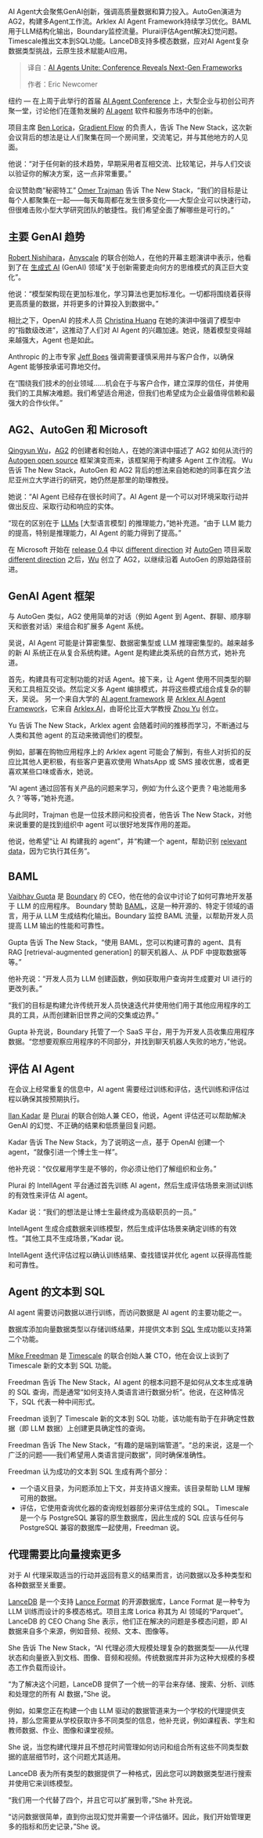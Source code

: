 <!--
title: AI代理齐聚：大会揭示下一代框架
cover: https://cdn.thenewstack.io/media/2025/05/a2c2c673-ruliff-andrean-cnlzcwdilfu-unsplash.jpg
summary: AI Agent大会聚焦GenAI创新，强调高质量数据和算力投入。AutoGen演进为AG2，构建多Agent工作流。Arklex AI Agent Framework持续学习优化。BAML用于LLM结构化输出，Boundary监控流量。Plurai评估Agent解决幻觉问题。Timescale推出文本到SQL功能。LanceDB支持多模态数据，应对AI Agent复杂数据类型挑战，云原生技术赋能AI应用。
-->

AI Agent大会聚焦GenAI创新，强调高质量数据和算力投入。AutoGen演进为AG2，构建多Agent工作流。Arklex AI Agent Framework持续学习优化。BAML用于LLM结构化输出，Boundary监控流量。Plurai评估Agent解决幻觉问题。Timescale推出文本到SQL功能。LanceDB支持多模态数据，应对AI Agent复杂数据类型挑战，云原生技术赋能AI应用。

> 译自：[AI Agents Unite: Conference Reveals Next-Gen Frameworks](https://thenewstack.io/ai-agents-unite-conference-reveals-next-gen-frameworks/)
> 
> 作者：Eric Newcomer

纽约 — 在上周于此举行的首届 [AI Agent Conference](https://agentconference.com/) 上，大型企业与初创公司齐聚一堂，讨论他们在蓬勃发展的 [AI agent](https://thenewstack.io/what-ai-agents-do-in-the-shadows/) 软件和服务市场中的创新。

项目主席 [Ben Lorica](https://www.linkedin.com/in/benlorica/)，[Gradient Flow](https://gradientflow.com/) 的负责人，告诉 The New Stack，这次新会议背后的想法是让人们聚集在同一个房间里，交流笔记，并与其他地方的人见面。

他说：“对于任何新的技术趋势，早期采用者互相交流、比较笔记，并与人们交谈以验证你的解决方案，这一点非常重要。”

会议赞助商“秘密特工” [Omer Trajman](https://www.linkedin.com/in/omert/) 告诉 The New Stack，“我们的目标是让每个人都聚集在一起——每天每周都在发生很多变化——大型企业可以快速行动，但很难击败小型大学研究团队的敏捷性。我们希望全面了解哪些是可行的。”

## 主要 GenAI 趋势

[Robert Nishihara](https://www.linkedin.com/in/robert-nishihara-b6465444/)，[Anyscale](https://www.anyscale.com/) 的联合创始人，在他的开幕主题演讲中表示，他看到了在 [生成式 AI](https://thenewstack.io/generative-ai-in-2023-genai-tools-became-table-stakes/) (GenAI) 领域“关于创新需要走向何方的思维模式的真正巨大变化”。

他说：“模型架构现在更加标准化，学习算法也更加标准化。一切都将围绕着获得更高质量的数据，并将更多的计算投入到数据中。”

相比之下，OpenAI 的技术人员 [Christina Huang](https://www.linkedin.com/in/christinaahuang/) 在她的演讲中强调了模型中的“指数级改进”，这推动了人们对 AI Agent 的兴趣加速。她说，随着模型变得越来越强大，Agent 也是如此。

Anthropic 的上市专家 [Jeff Boes](https://www.linkedin.com/in/jeff-boes/) 强调需要谨慎采用并与客户合作，以确保 Agent 能够按承诺可靠地交付。

在“围绕我们技术的创业领域……机会在于与客户合作，建立深厚的信任，并使用我们的工具解决难题。我们希望适合用途，但我们也希望成为企业最值得信赖和最强大的合作伙伴。”

## AG2、AutoGen 和 Microsoft

[Qingyun Wu](https://www.linkedin.com/in/qingyun-wu-183019a6/)，[AG2](https://ag2.ai/) 的创建者和创始人，在她的演讲中描述了 AG2 如何从流行的 [Autogen open source](https://pypi.org/project/autogen/#:~:text=AG2%20(formerly%20AutoGen)%20is%20an,and%20research%20of%20agentic%20AI.) 框架演变而来，该框架用于构建多 Agent 工作流程。
Wu 告诉 The New Stack，AutoGen 和 AG2 背后的想法来自她和她的同事在宾夕法尼亚州立大学进行的研究，她仍然是那里的助理教授。

她说：“AI Agent 已经存在很长时间了。AI Agent 是一个可以对环境采取行动并做出反应、采取行动和响应的实体。

“现在的区别在于 [LLMs](https://thenewstack.io/llm/) [大型语言模型] 的推理能力，”她补充道。“由于 LLM 能力的提高，特别是推理能力，AI Agent 的能力得到了提高。”

在 Microsoft 开始在 [release 0.4](https://microsoft.github.io/autogen/0.2/index.html) 中以 [different direction](https://devblogs.microsoft.com/semantic-kernel/microsofts-agentic-ai-frameworks-autogen-and-semantic-kernel/) 对 [AutoGen](https://thenewstack.io/a-developers-guide-to-the-autogen-ai-agent-framework/) 项目采取 [different direction](https://devblogs.microsoft.com/semantic-kernel/microsofts-agentic-ai-frameworks-autogen-and-semantic-kernel/) 之后，[Wu](https://www.reddit.com/user/qingyunwu/) 创立了 AG2，以继续沿着 AutoGen 的原始路径前进。

## GenAI Agent 框架

与 AutoGen 类似，AG2 使用简单的对话（例如 Agent 到 Agent、群聊、顺序聊天和嵌套对话）来组合和扩展多 Agent 系统。

吴说，AI Agent 可能是计算密集型、数据密集型或 LLM 推理密集型的。越来越多的新 AI 系统正在从复合系统构建。Agent 是构建此类系统的自然方式，她补充道。

首先，构建具有可定制功能的对话 Agent。接下来，让 Agent 使用不同类型的聊天和工具相互交谈。然后定义多 Agent 编排模式，并将这些模式组合成复杂的聊天，吴说。
另一个来自大学的 [AI agent framework](https://thenewstack.io/microsoft-builds-autogen-studio-for-ai-agent-prototyping/) 是 [Arklex AI Agent Framework](https://www.arklex.ai/)，它来自 [Arklex.AI](http://arklex.ai)，由哥伦比亚大学教授 [Zhou Yu](https://www.linkedin.com/in/zhou-jo-yu-95327378/) 创立。

Yu 告诉 The New Stack，Arklex agent 会随着时间的推移而学习，不断通过与人类和其他 agent 的互动来微调他们的模型。

例如，部署在购物应用程序上的 Arklex agent 可能会了解到，有些人对折扣的反应比其他人更积极，有些客户更喜欢使用 WhatsApp 或 SMS 接收优惠，或者更喜欢某些口味或香水，她说。

“AI agent 通过回答有关产品的问题来学习，例如‘为什么这个更贵？电池能用多久？’等等，”她补充道。

与此同时，Trajman 也是一位技术顾问和投资者，他告诉 The New Stack，对他来说重要的是找到组织中 agent 可以很好地发挥作用的差距。

他说，他希望“让 AI 构建我的 agent”，并“构建一个 agent，帮助识别 [relevant data](https://www.metaplane.dev/blog/data-relevance-definition-examples)，因为它执行其任务”。

## BAML

[Vaibhav Gupta](https://www.linkedin.com/in/vaigup/) 是 [Boundary](https://www.boundaryml.com/) 的 CEO，他在他的会议中讨论了如何可靠地开发基于 LLM 的应用程序。
Boundary 赞助 [BAML](https://docs.boundaryml.com/home)，这是一种开源的、特定于领域的语言，用于从 LLM 生成结构化输出。Boundary 监控 BAML 流量，以帮助开发人员提高 LLM 输出的性能和可靠性。

Gupta 告诉 The New Stack，“使用 BAML，您可以构建可靠的 agent、具有 RAG [retrieval-augmented generation] 的聊天机器人、从 PDF 中提取数据等等。”

他补充说：“开发人员为 LLM 创建函数，例如获取用户查询并生成要对 UI 进行的更改列表。”

“我们的目标是构建允许传统开发人员快速迭代并使用他们用于其他应用程序的工具的工具，从而创建新旧世界之间的交集或边界。”

Gupta 补充说，Boundary 托管了一个 SaaS 平台，用于为开发人员收集应用程序数据。“您想要观察应用程序的不同部分，并找到聊天机器人失败的地方，”他说。

## 评估 AI Agent

在会议上经常重复的信息中，AI agent 需要经过训练和评估，迭代训练和评估过程以确保其按预期执行。

[Ilan Kadar](https://www.linkedin.com/in/ilan-kadar-b57ba511b/) 是 [Plurai](https://www.plurai.ai/) 的联合创始人兼 CEO，他说，Agent 评估还可以帮助解决 GenAI 的幻觉、不正确的结果和低质量回复问题。

Kadar 告诉 The New Stack，为了说明这一点，基于 OpenAI 创建一个 agent，“就像引进一个博士生一样”。

他补充说：“仅仅雇用学生是不够的，你必须让他们了解组织和业务。”

Plurai 的 IntellAgent 平台通过首先训练 AI agent，然后生成评估场景来测试训练的有效性来评估 AI agent。

Kadar 说：“我们的想法是让博士生最终成为高级职员的一员。”

IntellAgent 生成合成数据来训练模型，然后生成评估场景来确定训练的有效性。“其他工具不生成场景，”Kadar 说。

IntellAgent 迭代评估过程以确认训练结果、查找错误并优化 agent 以获得高性能和可靠性。

## Agent 的文本到 SQL

AI agent 需要访问数据以进行训练，而访问数据是 AI agent 的主要功能之一。

数据库添加向量数据类型以存储训练结果，并提供文本到 [SQL](https://thenewstack.io/to-sql-or-not-to-sql-that-is-not-the-question/) 生成功能以支持第二个功能。

[Mike Freedman](https://www.linkedin.com/in/mfreed/) 是 [Timescale](https://www.timescale.com/) 的联合创始人兼 CTO，他在会议上谈到了 Timescale 新的文本到 SQL 功能。

Freedman 告诉 The New Stack，AI agent 的根本问题不是如何从文本生成准确的 SQL 查询，而是通常“如何支持人类语言进行数据分析”。他说，在这种情况下，SQL 代表一种中间形式。

Freedman 谈到了 Timescale 新的文本到 SQL 功能，该功能有助于在非确定性数据（即 LLM 数据）上创建更具确定性的查询。

Freedman 告诉 The New Stack，“有趣的是端到端管道”。“总的来说，这是一个广泛的问题——我们希望用人类语言提问数据”，同时确保准确性。

Freedman 认为成功的文本到 SQL 生成有两个部分：
- 一个语义目录，为问题添加上下文，并支持语义搜索。该目录帮助 LLM 理解可用的数据。
- 评估，它使用查询优化器的查询规划器部分来评估生成的 SQL。
Timescale 是一个与 PostgreSQL 兼容的原生数据库，因此生成的 SQL 应该与任何与 PostgreSQL 兼容的数据库一起使用，Freedman 说。

## 代理需要比向量搜索更多
对于 AI 代理采取适当的行动并返回有意义的结果而言，访问数据以及多种类型和各种数据至关重要。

[LanceDB](https://www.lancedb.com/) 是一个支持 [Lance Format](https://blog.lancedb.com/lance-v2/) 的开源数据库，Lance Format 是一种专为 LLM 训练而设计的多模态格式。项目主席 Lorica 称其为 AI 领域的“Parquet”。
LanceDB 的 CEO Chang She 表示，他们正在解决的问题是多模态问题，即 AI 数据来自多个来源，例如音频、视频、文本、图像等。

She 告诉 The New Stack，“AI 代理必须大规模处理复杂的数据类型——从代理状态和向量嵌入到文档、图像、音频和视频。传统数据库并非为这种大规模的多模态工作负载而设计。

“为了解决这个问题，LanceDB 提供了一个统一的平台来存储、搜索、分析、训练和处理您的所有 AI 数据，”She 说。

例如，如果您正在构建一个由 LLM 驱动的数据管道来为一个学校的代理提供支持，那么您需要从学校获取许多不同类型的信息，他补充说，例如课程表、学生和教师数据、作业、图像和课堂视频。

She 说，当您构建代理并且不想花时间管理如何访问和组合所有这些不同类型数据的底层细节时，这个问题尤其适用。

LanceDB 表为所有类型的数据提供了一种格式，因此您可以跨数据类型进行搜索并使用它来训练模型。

“我们用一个代替了四个，并且它可以扩展到零，”She 补充说。

“访问数据很简单，直到你出现幻觉并需要一个评估循环。因此，我们开始管理更多的指标和历史记录，”She 说。